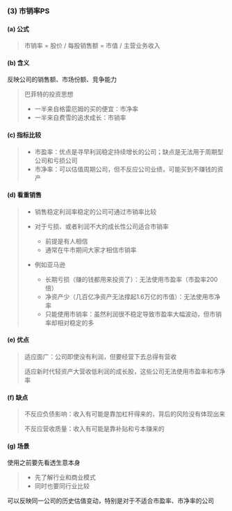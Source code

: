 ### (3) 市销率PS

#### (a) 公式

> 市销率 = 股价 / 每股销售额 = 市值 / 主营业务收入

#### (b) 含义

反映公司的销售额、市场份额、竞争能力

> 巴菲特的投资思想
>
> * 一半来自格雷厄姆的买的便宜：市净率
> * 一半来自费雪的追求成长：市销率

#### (c) 指标比较

> * 市盈率：优点是寻早利润稳定持续增长的公司；缺点是无法用于周期型公司和亏损公司
> * 市净率：可以估值周期公司，但不反应公司业绩，可能买到不赚钱的资产

#### (d) 看重销售

> * 销售稳定利润率稳定的公司可通过市销率比较
> * 对于亏损、或者利润不大的成长性公司适合市销率
>     * 前提是有人相信
>     * 通常在牛市期间大家才相信市销率
>
> * 例如亚马逊
>     * 长期亏损（赚的钱都用来投资了）：无法使用市盈率（市盈率200倍）
>     * 净资产少（几百亿净资产无法撑起1.6万亿的市值）：无法使用市净率
>     * 只能使用市销率：虽然利润很不稳定导致市盈率大幅波动，但市销率却相对稳定的多

#### (e) 优点

> 适应面广：公司即使没有利润，但要经营下去总得有营收
>
> 适应新时代轻资产大营收低利润的成长股，这些公司无法使用市盈率和市净率

#### (f) 缺点

> 不反应负债影响：收入有可能是靠加杠杆得来的，背后的风险没有体现出来
>
> 不反应营收质量：收入有可能是靠补贴和亏本赚来的

#### (g) 场景

使用之前要先看透生意本身

> * 先了解行业和商业模式
> * 同时也要同行业比较

可以反映同一公司的历史估值变动，特别是对于不适合市盈率、市净率的公司

## 
